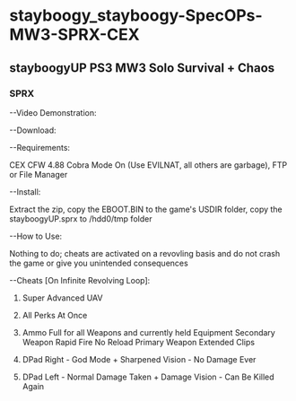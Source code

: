 # stayboogy_stayboogy-SpecOPs-MW3-SPRX-CEX

## stayboogyUP PS3 MW3 Solo Survival + Chaos

### SPRX

--Video Demonstration:


--Download:  


--Requirements: 

CEX CFW 4.88 Cobra Mode On (Use EVILNAT, all others are garbage), FTP or File Manager

--Install:  

Extract the zip, copy the EBOOT.BIN to the game's USDIR folder, copy the stayboogyUP.sprx to /hdd0/tmp folder

--How to Use:  

Nothing to do; cheats are activated on a revovling basis and do not crash the game or give you unintended consequences


--Cheats [On Infinite Revolving Loop]:

1)  Super Advanced UAV
2)  All Perks At Once
3)  Ammo Full for all Weapons and currently held Equipment
	Secondary Weapon Rapid Fire No Reload
	Primary Weapon Extended Clips
	
4)  DPad Right - God Mode + Sharpened Vision - No Damage Ever
5)  DPad Left - Normal Damage Taken + Damage Vision - Can Be Killed Again